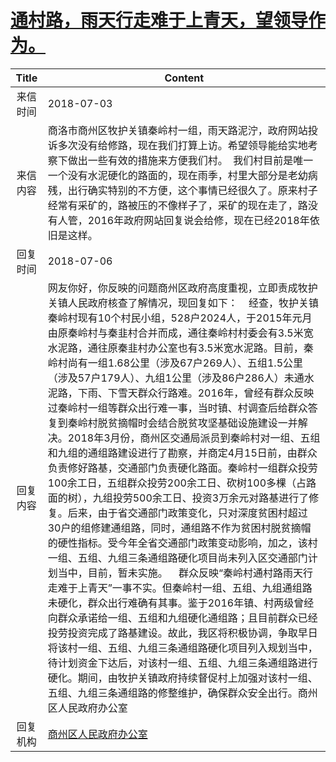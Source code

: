 # <a href="http://www.shangluo.gov.cn/zmhd/ldxxxx.jsp?urltype=leadermail.LeaderMailContentUrl&wbtreeid=1112&leadermailid=4799">通村路，雨天行走难于上青天，望领导作为。</a>
| Title |                                                                                                                                                                                                                                                                                                                                                                                                         Content                                                                                                                                                                                                                                                                                                                                                                                                          |
|:-----:|--------------------------------------------------------------------------------------------------------------------------------------------------------------------------------------------------------------------------------------------------------------------------------------------------------------------------------------------------------------------------------------------------------------------------------------------------------------------------------------------------------------------------------------------------------------------------------------------------------------------------------------------------------------------------------------------------------------------------------------------------------------------------------------------------------------------------|
| 来信时间  | 2018-07-03                                                                                                                                                                                                                                                                                                                                                                                                                                                                                                                                                                                                                                                                                                                                                                                                               |
| 来信内容  | 商洛市商州区牧护关镇秦岭村一组，雨天路泥泞，政府网站投诉多次没有给修路，现在我们打算上访。希望领导能给实地考察下做出一些有效的措施来方便我们村。  我们村目前是唯一一个没有水泥硬化的路面的，现在雨季，村里大部分是老幼病残，出行确实特别的不方便，这个事情已经很久了。原来村子经常有采矿的，路被压的不像样子了，采矿的现在走了，路没有人管，2016年政府网站回复说会给修，现在已经2018年依旧是这样。                                                                                                                                                                                                                                                                                                                                                                                                                                                                                                                                                                                                                   |
| 回复时间  | 2018-07-06                                                                                                                                                                                                                                                                                                                                                                                                                                                                                                                                                                                                                                                                                                                                                                                                               |
| 回复内容  | 网友你好，你反映的问题商州区政府高度重视，立即责成牧护关镇人民政府核查了解情况，现回复如下：    经查，牧护关镇秦岭村现有10个村民小组，528户2024人，于2015年元月由原秦岭村与秦韭村合并而成，通往秦岭村村委会有3.5米宽水泥路，通往原秦韭村办公室也有3.5米宽水泥路。目前，秦岭村尚有一组1.68公里（涉及67户269人）、五组1.5公里（涉及57户179人）、九组1公里（涉及86户286人）未通水泥路，下雨、下雪天群众行路难。2016年，曾经有群众反映过秦岭村一组等群众出行难一事，当时镇、村调查后给群众答复到秦岭村脱贫摘帽时会结合脱贫攻坚基础设施建设一并解决。2018年3月份，商州区交通局派员到秦岭村对一组、五组和九组的通组路建设进行了勘察，并商定4月15日前，由群众负责修好路基，交通部门负责硬化路面。秦岭村一组群众投劳100余工日，五组群众投劳200余工日、砍树100多棵（占路面的树），九组投劳500余工日、投资3万余元对路基进行了修复。后来，由于省交通部门政策变化，只对深度贫困村超过30户的组修建通组路，同时，通组路不作为贫困村脱贫摘帽的硬性指标。受今年全省交通部门政策变动影响，加之，该村一组、五组、九组三条通组路硬化项目尚未列入区交通部门计划当中，目前，暂未实施。    群众反映“秦岭村通村路雨天行走难于上青天”一事不实。但秦岭村一组、五组、九组通组路未硬化，群众出行难确有其事。鉴于2016年镇、村两级曾经向群众承诺给一组、五组和九组硬化通组路；且目前群众已经投劳投资完成了路基建设。故此，我区将积极协调，争取早日将该村一组、五组、九组三条通组路硬化项目列入规划当中，待计划资金下达后，对该村一组、五组、九组三条通组路进行硬化。期间，由牧护关镇政府持续督促村上加强对该村一组、五组、九组三条通组路的修整维护，确保群众安全出行。商州区人民政府办公室 |
| 回复机构  | <a href="../../categories/agencies/商州区人民政府办公室.md">商州区人民政府办公室</a>                                                                                                                                                                                                                                                                                                                                                                                                                                                                                                                                                                                                                                                                                                                                                         |